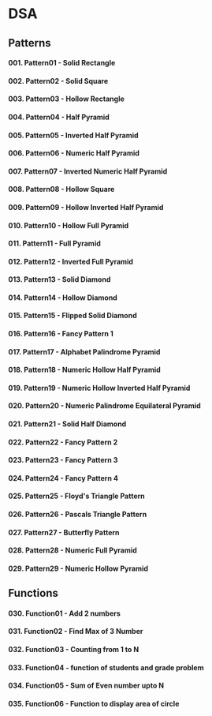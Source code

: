 # DSA

## Patterns

#### 001. Pattern01 - Solid Rectangle
#### 002. Pattern02 - Solid Square
#### 003. Pattern03 - Hollow Rectangle
#### 004. Pattern04 - Half Pyramid
#### 005. Pattern05 - Inverted Half Pyramid
#### 006. Pattern06 - Numeric Half Pyramid
#### 007. Pattern07 - Inverted Numeric Half Pyramid
#### 008. Pattern08 - Hollow Square
#### 009. Pattern09 - Hollow Inverted Half Pyramid
#### 010. Pattern10 - Hollow Full Pyramid
#### 011. Pattern11 - Full Pyramid
#### 012. Pattern12 - Inverted Full Pyramid
#### 013. Pattern13 - Solid Diamond
#### 014. Pattern14 - Hollow Diamond
#### 015. Pattern15 - Flipped Solid Diamond
#### 016. Pattern16 - Fancy Pattern 1
#### 017. Pattern17 - Alphabet Palindrome Pyramid
#### 018. Pattern18 - Numeric Hollow Half Pyramid
#### 019. Pattern19 - Numeric Hollow Inverted Half Pyramid
#### 020. Pattern20 - Numeric Palindrome Equilateral Pyramid
#### 021. Pattern21 - Solid Half Diamond
#### 022. Pattern22 - Fancy Pattern 2
#### 023. Pattern23 - Fancy Pattern 3
#### 024. Pattern24 - Fancy Pattern 4
#### 025. Pattern25 - Floyd's Triangle Pattern
#### 026. Pattern26 - Pascals Triangle Pattern
#### 027. Pattern27 - Butterfly Pattern
#### 028. Pattern28 - Numeric Full Pyramid
#### 029. Pattern29 - Numeric Hollow Pyramid

## Functions

#### 030. Function01 - Add 2 numbers
#### 031. Function02 - Find Max of 3 Number
#### 032. Function03 - Counting from 1 to N
#### 033. Function04 - function of students and grade problem
#### 034. Function05 - Sum of Even number upto N
#### 035. Function06 - Function to display area of circle